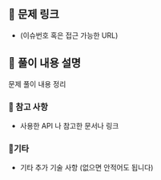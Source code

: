 ## 📑 문제 링크

- (이슈번호 혹은 접근 가능한 URL)

## 🤔 풀이 내용 설명

문제 풀이 내용 정리

### 📖 참고 사항 

- 사용한 API 나 참고한 문서나 링크

### 📝기타

- 기타 추가 기술 사항 (없으면 안적어도 됩니다)